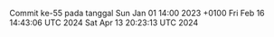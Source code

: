 Commit ke-55 pada tanggal Sun Jan 01 14:00 2023 +0100
Fri Feb 16 14:43:06 UTC 2024
Sat Apr 13 20:23:13 UTC 2024
